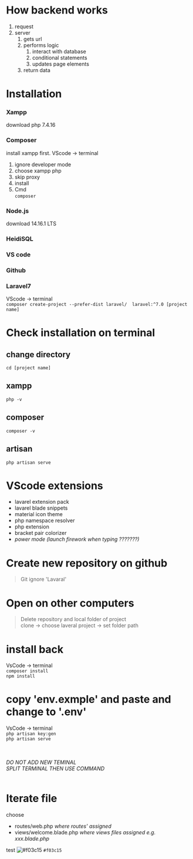 # How backend works
1. request <br>
2. server <br>
   1. gets url <br>
   2. performs logic <br>
       1. interact with database <br>
       2. conditional statements <br>
       3. updates page elements <br>
   3. return data



# Installation
### Xampp
 download php 7.4.16

### Composer
 install xampp first. VScode -> terminal <br>
1. ignore developer mode
2. choose xampp php
3. skip proxy
4. install
5. Cmd <br>
`composer`

### Node.js
   download 14.16.1 LTS

### HeidiSQL

### VS code

### Github
### Laravel7
   VScode -> terminal <br>
`composer create-project --prefer-dist laravel/  laravel:^7.0 [project name]`



# Check installation on terminal
## change directory 
`cd [project name]` <br>
## xampp
`php -v` <br>
## composer
`composer -v` <br>
## artisan
`php artisan serve` <br>



# VScode extensions
- lavarel extension pack
- lavarel blade snippets
- material icon theme
- php namespace resolver
- php extension
- bracket pair colorizer
- *power mode (launch firework when typing ???????)*



# Create new repository on github
> Git ignore 'Lavaral'



# Open on other computers
> Delete repository and local folder of project <br>
> clone -> choose laveral project -> set folder path 


# install back
VsCode -> terminal <br>
`composer install` <br>
`npm install`

# copy 'env.exmple' and paste and change to '.env'
VsCode -> terminal <br>
`php artisan key:gen` <br>
`php artisan serve`



<br><br>
*DO NOT ADD NEW TEMINAL* <br>
*SPLIT TERMINAL THEN USE COMMAND*
<br><br>


# Iterate file
choose
- routes/web.php  *where routes' assigned*
- views/welcome.blade.php *where views files assigned* *e.g. xxx.blade.php*




test
![#f03c15](https://via.placeholder.com/15/f03c15/000000?text=+) `#f03c15`
